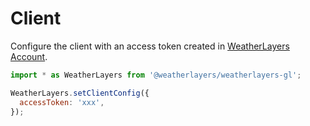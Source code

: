 # Client

Configure the client with an access token created in [WeatherLayers Account](https://account.weatherlayers.com).

```javascript
import * as WeatherLayers from '@weatherlayers/weatherlayers-gl';

WeatherLayers.setClientConfig({
  accessToken: 'xxx',
});
```

